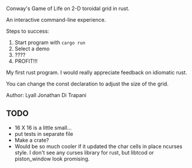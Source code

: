 Conway's Game of Life on 2-D toroidal grid in rust.

An interactive command-line experience.

Steps to success:

1. Start program with `cargo run`
2. Select a demo
3. ????
4. PROFIT!!!

My first rust program.  I would really appreciate feedback on idiomatic rust.

You can change the const declaration to adjust the size of the grid.

Author: Lyall Jonathan Di Trapani

TODO
----

- 16 X 16 is a little small...
- put tests in separate file
- Make a crate?
- Would be so much cooler if it updated the char cells in place ncurses style.
  I don't see any curses library for rust, but libtcod or piston_window look
  promising.
